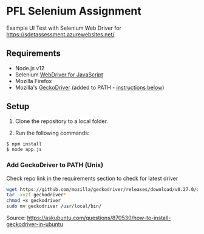 # PFL Selenium Assignment
Example UI Test with Selenium Web Driver for https://sdetassessment.azurewebsites.net/

## Requirements

- Node.js v12
- Selenium [WebDriver for JavaScript](https://www.selenium.dev/downloads/)
- Mozilla Firefox
- Mozilla's [GeckoDriver](https://github.com/mozilla/geckodriver) (added to PATH - [instructions below](#Add-GeckoDriver-to-PATH))

## Setup

1) Clone the repository to a local folder.

2) Run the following commands:

```sh
$ npm install
$ node app.js
```

### Add GeckoDriver to PATH (Unix)
Check repo link in the requirements section to check for latest driver

```sh
wget https://github.com/mozilla/geckodriver/releases/download/v0.27.0/geckodriver-v0.27.0-linux64.tar.gz
tar -xvzf geckodriver*
chmod +x geckodriver
sudo mv geckodriver /usr/local/bin/
```

Source: https://askubuntu.com/questions/870530/how-to-install-geckodriver-in-ubuntu 